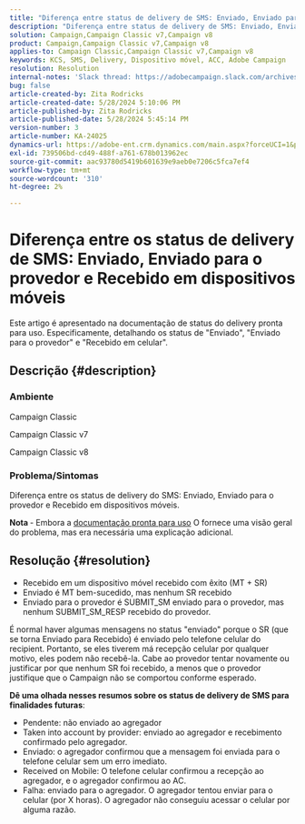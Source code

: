 ```yaml
---
title: "Diferença entre status de delivery de SMS: Enviado, Enviado para o provedor e Recebido em dispositivos móveis"
description: "Diferença entre status de delivery de SMS: Enviado, Enviado para o provedor e Recebido em dispositivos móveis"
solution: Campaign,Campaign Classic v7,Campaign v8
product: Campaign,Campaign Classic v7,Campaign v8
applies-to: Campaign Classic,Campaign Classic v7,Campaign v8
keywords: KCS, SMS, Delivery, Dispositivo móvel, ACC, Adobe Campaign
resolution: Resolution
internal-notes: 'Slack thread: https://adobecampaign.slack.com/archives/C05C0R93W07/p1711386392282549      Internal Wiki from R&D: https://wiki.corp.adobe.com/pages/viewpage.action?spaceKey=neolane&title=SMS+connector+protocol+and+settings'
bug: false
article-created-by: Zita Rodricks
article-created-date: 5/28/2024 5:10:06 PM
article-published-by: Zita Rodricks
article-published-date: 5/28/2024 5:45:14 PM
version-number: 3
article-number: KA-24025
dynamics-url: https://adobe-ent.crm.dynamics.com/main.aspx?forceUCI=1&pagetype=entityrecord&etn=knowledgearticle&id=fb6d7b1b-151d-ef11-840a-000d3a372703
exl-id: 739506bd-cd49-488f-a761-678b013962ec
source-git-commit: aac93780d5419b601639e9aeb0e7206c5fca7ef4
workflow-type: tm+mt
source-wordcount: '310'
ht-degree: 2%

---
```


# Diferença entre os status de delivery de SMS: Enviado, Enviado para o provedor e Recebido em dispositivos móveis


Este artigo é apresentado na documentação de status do delivery pronta para uso. Especificamente, detalhando os status de &quot;Enviado&quot;, &quot;Enviado para o provedor&quot; e &quot;Recebido em celular&quot;.





## Descrição {#description}


### Ambiente

Campaign Classic

Campaign Classic v7

Campaign Classic v8

### Problema/Sintomas

Diferença entre os status de delivery do SMS: Enviado, Enviado para o provedor e Recebido em dispositivos móveis.

<b>Nota </b>- Embora a [documentação pronta para uso](https://experienceleague.adobe.com/en/docs/campaign-classic/using/sending-messages/monitoring-deliveries/delivery-statuses) O fornece uma visão geral do problema, mas era necessária uma explicação adicional.


## Resolução {#resolution}


- Recebido em um dispositivo móvel recebido com êxito (MT + SR)
- Enviado é MT bem-sucedido, mas nenhum SR recebido
- Enviado para o provedor é SUBMIT_SM enviado para o provedor, mas nenhum SUBMIT_SM_RESP recebido do provedor.


É normal haver algumas mensagens no status &quot;enviado&quot; porque o SR (que se torna Enviado para Recebido) é enviado pelo telefone celular do recipient. Portanto, se eles tiverem má recepção celular por qualquer motivo, eles podem não recebê-la. Cabe ao provedor tentar novamente ou justificar por que nenhum SR foi recebido, a menos que o provedor justifique que o Campaign não se comportou conforme esperado.



<b>Dê uma olhada nesses resumos sobre os status de delivery de SMS para finalidades futuras</b>:

- Pendente: não enviado ao agregador
- Taken into account by provider: enviado ao agregador e recebimento confirmado pelo agregador.
- Enviado: o agregador confirmou que a mensagem foi enviada para o telefone celular sem um erro imediato.
- Received on Mobile: O telefone celular confirmou a recepção ao agregador, e o agregador confirmou ao AC.
- Falha: enviado para o agregador. O agregador tentou enviar para o celular (por X horas). O agregador não conseguiu acessar o celular por alguma razão.
